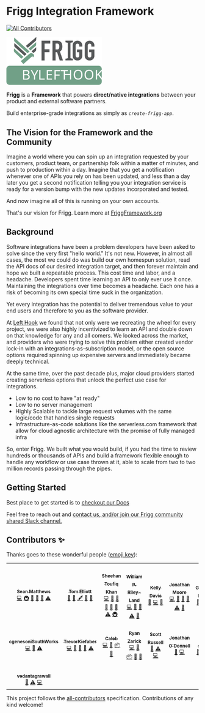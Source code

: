 # Frigg Integration Framework
<!-- ALL-CONTRIBUTORS-BADGE:START - Do not remove or modify this section -->
[![All Contributors](https://img.shields.io/badge/all_contributors-15-orange.svg?style=flat-square)](#contributors-)
<!-- ALL-CONTRIBUTORS-BADGE:END -->

<img src="docs/FriggLogo.svg" style="width:250px">

**Frigg** is a **Framework** that powers **direct/native integrations** between your product and external software partners.

Build enterprise-grade integrations as simply as _`create-frigg-app`_.

## The Vision for the Framework and the Community
Imagine a world where you can spin up an integration requested by your customers, product team, or partnership folk within a matter of minutes, and push to production within a day.
Imagine that you get a notification whenever one of APIs you rely on has been updated, and less than a day later you get a 
second notification telling you your integration service is ready for a version bump with the new updates incorporated and tested.

And now imagine all of this is running on your own accounts.

That's our vision for Frigg. Learn more at <a href="https://friggramework.org/">FriggFramework.org</a>


## Background
Software integrations have been a problem developers have been asked to solve since the very first "hello world." It's not new.
However, in almost all cases, the most we could do was build our own homespun solution, read the API docs of our desired
integration target, and then forever maintain and hope we built a repeatable process. This cost time and labor, and a headache.
Developers spent time learning an API to only ever use it once. Maintaining the integrations over time becomes a headache.
Each one has a risk of becoming its own special time suck in the organization.

Yet every integration has the potential to deliver tremendous value to your end users and therefore to you as the software
provider.

At <a href="https://lefthook.com/">Left Hook</a> we found that not only were we recreating the wheel for every project,
we were also highly incentivized to learn an API and double down on that knowledge for any and all comers. We looked across
the market, and providers who were trying to solve this problem either created vendor lock-in with an integrations-as-subscription
model, or the open source options required spinning up expensive servers and immediately became deeply technical.

At the same time, over the past decade plus, major cloud providers started creating serverless options that unlock the perfect
use case for integrations.

- Low to no cost to have "at ready"
- Low to no server management
- Highly Scalable to tackle large request volumes with the same logic/code that handles single requests
- Infrastructure-as-code solutions like the serverless.com framework that allow for cloud agnostic architecture with the promise of fully managed infra

So, enter Frigg. We built what you would build, if you had the time to review hundreds or thousands of APIs and build a framework
flexible enough to handle any workflow or use case thrown at it, able to scale from two to two million records passing through the pipes.

## Getting Started

Best place to get started is to <a href="https://docs.friggframework.org">checkout our Docs</a>

Feel free to reach out and <a href="https://friggframework.org/#contact">contact us, and/or join our Frigg community shared Slack channel.</a>

## Contributors ✨

Thanks goes to these wonderful people ([emoji key](https://allcontributors.org/docs/en/emoji-key)):

<!-- ALL-CONTRIBUTORS-LIST:START - Do not remove or modify this section -->
<!-- prettier-ignore-start -->
<!-- markdownlint-disable -->
<table>
  <tr>
    <td align="center"><a href="https://github.com/seanspeaks"><img src="https://avatars.githubusercontent.com/u/7811325?v=4?s=100" width="100px;" alt=""/><br /><sub><b>Sean Matthews</b></sub></a><br /><a href="https://github.com/friggframework/frigg/commits?author=seanspeaks" title="Code">💻</a> <a href="#infra-seanspeaks" title="Infrastructure (Hosting, Build-Tools, etc)">🚇</a> <a href="#business-seanspeaks" title="Business development">💼</a> <a href="#ideas-seanspeaks" title="Ideas, Planning, & Feedback">🤔</a> <a href="https://github.com/friggframework/frigg/commits?author=seanspeaks" title="Documentation">📖</a> <a href="https://github.com/friggframework/frigg/commits?author=seanspeaks" title="Tests">⚠️</a></td>
    <td align="center"><a href="https://www.lefthook.com/"><img src="https://avatars.githubusercontent.com/u/22207033?v=4?s=100" width="100px;" alt=""/><br /><sub><b>Tom Elliott</b></sub></a><br /><a href="#blog-tomlefthook" title="Blogposts">📝</a> <a href="#business-tomlefthook" title="Business development">💼</a> <a href="#content-tomlefthook" title="Content">🖋</a> <a href="https://github.com/friggframework/frigg/commits?author=tomlefthook" title="Documentation">📖</a> <a href="#ideas-tomlefthook" title="Ideas, Planning, & Feedback">🤔</a></td>
    <td align="center"><a href="https://github.com/sheehantoufiq"><img src="https://avatars.githubusercontent.com/u/931781?v=4?s=100" width="100px;" alt=""/><br /><sub><b>Sheehan Toufiq Khan</b></sub></a><br /><a href="https://github.com/friggframework/frigg/commits?author=sheehantoufiq" title="Code">💻</a> <a href="#design-sheehantoufiq" title="Design">🎨</a> <a href="#ideas-sheehantoufiq" title="Ideas, Planning, & Feedback">🤔</a> <a href="#maintenance-sheehantoufiq" title="Maintenance">🚧</a> <a href="https://github.com/friggframework/frigg/pulls?q=is%3Apr+reviewed-by%3Asheehantoufiq" title="Reviewed Pull Requests">👀</a> <a href="https://github.com/friggframework/frigg/commits?author=sheehantoufiq" title="Documentation">📖</a> <a href="https://github.com/friggframework/frigg/commits?author=sheehantoufiq" title="Tests">⚠️</a> <a href="#infra-sheehantoufiq" title="Infrastructure (Hosting, Build-Tools, etc)">🚇</a></td>
    <td align="center"><a href="https://github.com/wprl"><img src="https://avatars.githubusercontent.com/u/692511?v=4?s=100" width="100px;" alt=""/><br /><sub><b>William P. Riley-Land</b></sub></a><br /><a href="https://github.com/friggframework/frigg/commits?author=wprl" title="Code">💻</a> <a href="#ideas-wprl" title="Ideas, Planning, & Feedback">🤔</a> <a href="#research-wprl" title="Research">🔬</a> <a href="https://github.com/friggframework/frigg/commits?author=wprl" title="Tests">⚠️</a> <a href="#tool-wprl" title="Tools">🔧</a></td>
    <td align="center"><a href="https://github.com/kad1001"><img src="https://avatars.githubusercontent.com/u/44247515?v=4?s=100" width="100px;" alt=""/><br /><sub><b>Kelly Davis</b></sub></a><br /><a href="https://github.com/friggframework/frigg/issues?q=author%3Akad1001" title="Bug reports">🐛</a> <a href="https://github.com/friggframework/frigg/commits?author=kad1001" title="Code">💻</a> <a href="#plugin-kad1001" title="Plugin/utility libraries">🔌</a></td>
    <td align="center"><a href="https://github.com/JonathanEdMoore"><img src="https://avatars.githubusercontent.com/u/48260787?v=4?s=100" width="100px;" alt=""/><br /><sub><b>Jonathan Moore</b></sub></a><br /><a href="https://github.com/friggframework/frigg/commits?author=JonathanEdMoore" title="Code">💻</a> <a href="#maintenance-JonathanEdMoore" title="Maintenance">🚧</a> <a href="#plugin-JonathanEdMoore" title="Plugin/utility libraries">🔌</a> <a href="https://github.com/friggframework/frigg/pulls?q=is%3Apr+reviewed-by%3AJonathanEdMoore" title="Reviewed Pull Requests">👀</a> <a href="https://github.com/friggframework/frigg/commits?author=JonathanEdMoore" title="Tests">⚠️</a> <a href="https://github.com/friggframework/frigg/commits?author=JonathanEdMoore" title="Documentation">📖</a></td>
    <td align="center"><a href="https://github.com/gregoriomartin"><img src="https://avatars.githubusercontent.com/u/26978598?v=4?s=100" width="100px;" alt=""/><br /><sub><b>Gregorio Martin</b></sub></a><br /><a href="https://github.com/friggframework/frigg/issues?q=author%3Agregoriomartin" title="Bug reports">🐛</a> <a href="https://github.com/friggframework/frigg/commits?author=gregoriomartin" title="Code">💻</a> <a href="https://github.com/friggframework/frigg/commits?author=gregoriomartin" title="Tests">⚠️</a></td>
  </tr>
  <tr>
    <td align="center"><a href="https://github.com/cgenesoniSouthWorks"><img src="https://avatars.githubusercontent.com/u/108014154?v=4?s=100" width="100px;" alt=""/><br /><sub><b>cgenesoniSouthWorks</b></sub></a><br /><a href="https://github.com/friggframework/frigg/commits?author=cgenesoniSouthWorks" title="Code">💻</a> <a href="#research-cgenesoniSouthWorks" title="Research">🔬</a> <a href="https://github.com/friggframework/frigg/commits?author=cgenesoniSouthWorks" title="Tests">⚠️</a></td>
    <td align="center"><a href="https://github.com/TrevorKiefaber"><img src="https://avatars.githubusercontent.com/u/25160918?v=4?s=100" width="100px;" alt=""/><br /><sub><b>TrevorKiefaber</b></sub></a><br /><a href="https://github.com/friggframework/frigg/commits?author=TrevorKiefaber" title="Code">💻</a> <a href="#ideas-TrevorKiefaber" title="Ideas, Planning, & Feedback">🤔</a> <a href="#plugin-TrevorKiefaber" title="Plugin/utility libraries">🔌</a> <a href="#research-TrevorKiefaber" title="Research">🔬</a> <a href="https://github.com/friggframework/frigg/commits?author=TrevorKiefaber" title="Tests">⚠️</a></td>
    <td align="center"><a href="http://www.coderden.com/"><img src="https://avatars.githubusercontent.com/u/1163670?v=4?s=100" width="100px;" alt=""/><br /><sub><b>Caleb</b></sub></a><br /><a href="https://github.com/friggframework/frigg/commits?author=cbanister" title="Code">💻</a> <a href="#ideas-cbanister" title="Ideas, Planning, & Feedback">🤔</a> <a href="#platform-cbanister" title="Packaging/porting to new platform">📦</a> <a href="#research-cbanister" title="Research">🔬</a></td>
    <td align="center"><a href="https://github.com/ryanzarick"><img src="https://avatars.githubusercontent.com/u/37348875?v=4?s=100" width="100px;" alt=""/><br /><sub><b>Ryan Zarick</b></sub></a><br /><a href="https://github.com/friggframework/frigg/commits?author=ryanzarick" title="Code">💻</a> <a href="#ideas-ryanzarick" title="Ideas, Planning, & Feedback">🤔</a> <a href="#platform-ryanzarick" title="Packaging/porting to new platform">📦</a> <a href="#research-ryanzarick" title="Research">🔬</a> <a href="https://github.com/friggframework/frigg/pulls?q=is%3Apr+reviewed-by%3Aryanzarick" title="Reviewed Pull Requests">👀</a></td>
    <td align="center"><a href="https://queuetue.com/"><img src="https://avatars.githubusercontent.com/u/4491?v=4?s=100" width="100px;" alt=""/><br /><sub><b>Scott Russell</b></sub></a><br /><a href="https://github.com/friggframework/frigg/commits?author=queuetue" title="Documentation">📖</a> <a href="https://github.com/friggframework/frigg/commits?author=queuetue" title="Tests">⚠️</a> <a href="https://github.com/friggframework/frigg/commits?author=queuetue" title="Code">💻</a></td>
    <td align="center"><a href="https://github.com/joncodo"><img src="https://avatars.githubusercontent.com/u/3011407?v=4?s=100" width="100px;" alt=""/><br /><sub><b>Jonathan O'Donnell</b></sub></a><br /><a href="https://github.com/friggframework/frigg/commits?author=joncodo" title="Documentation">📖</a> <a href="https://github.com/friggframework/frigg/commits?author=joncodo" title="Code">💻</a></td>
    <td align="center"><a href="https://github.com/li-sherry"><img src="https://avatars.githubusercontent.com/u/117298948?v=4?s=100" width="100px;" alt=""/><br /><sub><b>li-sherry</b></sub></a><br /><a href="https://github.com/friggframework/frigg/commits?author=li-sherry" title="Documentation">📖</a> <a href="https://github.com/friggframework/frigg/commits?author=li-sherry" title="Tests">⚠️</a> <a href="https://github.com/friggframework/frigg/commits?author=li-sherry" title="Code">💻</a></td>
  </tr>
  <tr>
    <td align="center"><a href="https://github.com/vedantagrawall"><img src="https://avatars.githubusercontent.com/u/52647115?v=4?s=100" width="100px;" alt=""/><br /><sub><b>vedantagrawall</b></sub></a><br /><a href="https://github.com/friggframework/frigg/commits?author=vedantagrawall" title="Documentation">📖</a> <a href="https://github.com/friggframework/frigg/commits?author=vedantagrawall" title="Tests">⚠️</a> <a href="https://github.com/friggframework/frigg/commits?author=vedantagrawall" title="Code">💻</a></td>
  </tr>
</table>

<!-- markdownlint-restore -->
<!-- prettier-ignore-end -->

<!-- ALL-CONTRIBUTORS-LIST:END -->

This project follows the [all-contributors](https://github.com/all-contributors/all-contributors) specification. Contributions of any kind welcome!
